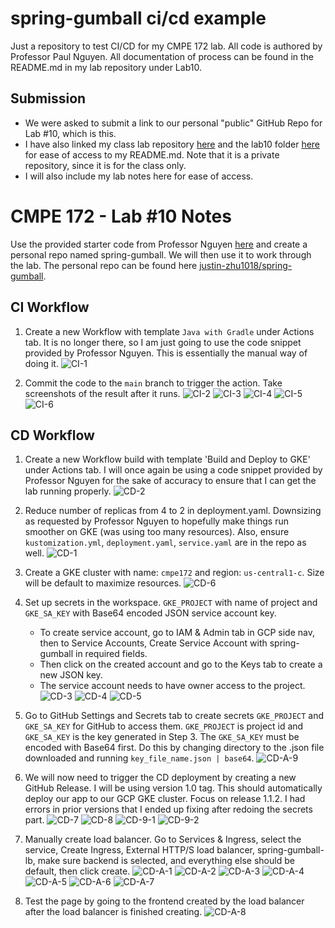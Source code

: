# spring-gumball ci/cd example
Just a repository to test CI/CD for my CMPE 172 lab. All code is authored by Professor Paul Nguyen. All documentation of process can be found in the README.md in my lab repository under Lab10.

## Submission
* We were asked to submit a link to our personal "public" GitHub Repo for Lab #10, which is this.
* I have also linked my class lab repository <a href='https://github.com/nguyensjsu/cmpe172-justin-zhu1018'>here</a> and the lab10 folder <a href='https://github.com/nguyensjsu/cmpe172-justin-zhu1018/tree/main/labs/lab10'>here</a> for ease of access to my README.md. Note that it is a private repository, since it is for the class only.
* I will also include my lab notes here for ease of access.

# CMPE 172 - Lab #10 Notes
Use the provided starter code from Professor Nguyen <a href='https://github.com/paulnguyen/cmpe172/tree/main/labs/lab10/starter-code/spring-gumball'>here</a> and create a personal repo named spring-gumball. We will then use it to work through the lab. The personal repo can be found here <a href='https://github.com/justin-zhu1018/spring-gumball'>justin-zhu1018/spring-gumball</a>.

## CI Workflow
1. Create a new Workflow with template `Java with Gradle` under Actions tab. It is no longer there, so I am just going to use the code snippet provided by Professor Nguyen. This is essentially the manual way of doing it.
![CI-1](https://user-images.githubusercontent.com/25803515/142794808-f9ad4dd7-edb2-478c-b616-6c6e481c0cc9.png)

2. Commit the code to the `main` branch to trigger the action. Take screenshots of the result after it runs.
![CI-2](https://user-images.githubusercontent.com/25803515/142794811-f1929489-4483-49d5-9572-e77fd0377648.png)
![CI-3](https://user-images.githubusercontent.com/25803515/142794815-f8eb1885-e274-45b3-8e49-9d86d3792026.png)
![CI-4](https://user-images.githubusercontent.com/25803515/142794824-c27d3b4e-6d96-482c-87ed-8ecdd9ee8812.png)
![CI-5](https://user-images.githubusercontent.com/25803515/142794828-76482ee1-6f73-4cbe-88fe-ed769cc1f718.png)
![CI-6](https://user-images.githubusercontent.com/25803515/142794832-6e3b14f3-93bf-4621-b9c7-f511c9f957c8.png)

## CD Workflow
1. Create a new Workflow build with template 'Build and Deploy to GKE' under Actions tab. I will once again be using a code snippet provided by Professor Nguyen for the sake of accuracy to ensure that I can get the lab running properly.
![CD-2](https://user-images.githubusercontent.com/25803515/142934693-f140a1bb-b8b1-46fa-9e14-56f6c18d20e6.png)

2. Reduce number of replicas from 4 to 2 in deployment.yaml. Downsizing as requested by Professor Nguyen to hopefully make things run smoother on GKE (was using too many resources). Also, ensure `kustomization.yml`, `deployment.yaml`, `service.yaml` are in the repo as well.
![CD-1](https://user-images.githubusercontent.com/25803515/142934650-b71bf6f8-d933-40bf-b236-a2411d859f7b.png)

3. Create a GKE cluster with name: `cmpe172` and region: `us-central1-c`. Size will be default to maximize resources.
![CD-6](https://user-images.githubusercontent.com/25803515/142934793-3de95731-f229-40d7-a67d-8f1b1c285bdd.png)

4. Set up secrets in the workspace. `GKE_PROJECT` with name of project and `GKE_SA_KEY` with Base64 encoded JSON service account key.
    * To create service account, go to IAM & Admin tab in GCP side nav, then to Service Accounts, Create Service Account with spring-gumball in required fields.
    * Then click on the created account and go to the Keys tab to create a new JSON key.
    * The service account needs to have owner access to the project.
![CD-3](https://user-images.githubusercontent.com/25803515/142934758-af84e558-210a-4708-a2e0-526ac4f88797.png)
![CD-4](https://user-images.githubusercontent.com/25803515/142934765-9cc4c9bb-de0d-4937-a120-00da64e8ad0e.png)
![CD-5](https://user-images.githubusercontent.com/25803515/142934780-26cfdcf3-13b7-496a-8100-f2f6ab4a5f77.png)

5. Go to GitHub Settings and Secrets tab to create secrets `GKE_PROJECT` and `GKE_SA_KEY` for GitHub to access them. `GKE_PROJECT` is project id and `GKE_SA_KEY` is the key generated in Step 3. The `GKE_SA_KEY` must be encoded with Base64 first. Do this by changing directory to the .json file downloaded and running `key_file_name.json | base64`.
![CD-A-9](https://user-images.githubusercontent.com/25803515/142935166-a2474533-fe63-4aed-b4f6-49f9758722c1.png)

6. We will now need to trigger the CD deployment by creating a new GitHub Release. I will be using version 1.0 tag. This should automatically deploy our app to our GCP GKE cluster. Focus on release 1.1.2. I had errors in prior versions that I ended up fixing after redoing the secrets part.
![CD-7](https://user-images.githubusercontent.com/25803515/142934954-c3cf498e-ed80-4eee-bac1-51cf8d0de23c.png)
![CD-8](https://user-images.githubusercontent.com/25803515/142934955-9d912829-e948-46ac-81dc-e722f6253529.png)
![CD-9-1](https://user-images.githubusercontent.com/25803515/142934965-26697656-d129-4c5b-9989-ffc7c18e9e5f.png)
![CD-9-2](https://user-images.githubusercontent.com/25803515/142934971-e68203e8-319b-4a5a-ac62-ca891c5d0002.png)

7. Manually create load balancer. Go to Services & Ingress, select the service, Create Ingress, External HTTP/S load balancer, spring-gumball-lb, make sure backend is selected, and everything else should be default, then click create.
![CD-A-1](https://user-images.githubusercontent.com/25803515/142935361-9c69cc88-e13b-46b8-8c60-904eb283fd0e.png)
![CD-A-2](https://user-images.githubusercontent.com/25803515/142935369-1ed7ac48-9573-414f-ac7e-b9eb260a5499.png)
![CD-A-3](https://user-images.githubusercontent.com/25803515/142935374-9b7de774-46e5-4fb1-92a6-c289e67b3e16.png)
![CD-A-4](https://user-images.githubusercontent.com/25803515/142935380-db74a373-49c5-4dca-ada7-070c4c7d9724.png)
![CD-A-5](https://user-images.githubusercontent.com/25803515/142935386-d155a762-9eaa-40c4-ac4e-9d06758d4626.png)
![CD-A-6](https://user-images.githubusercontent.com/25803515/142935387-6a0101c1-36aa-46a4-aef4-83d2e9446de9.png)
![CD-A-7](https://user-images.githubusercontent.com/25803515/142935397-872301ab-479b-42e5-8d83-2c47b1bf594c.png)

8. Test the page by going to the frontend created by the load balancer after the load balancer is finished creating.
![CD-A-8](https://user-images.githubusercontent.com/25803515/142935409-5668a97d-8b3a-4371-9f48-d4207a81dd40.png)
